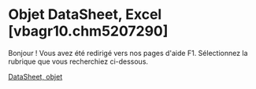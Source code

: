 
# Objet DataSheet, Excel [vbagr10.chm5207290]

Bonjour ! Vous avez été redirigé vers nos pages d'aide F1. Sélectionnez la rubrique que vous recherchiez ci-dessous.

[DataSheet, objet](http://msdn.microsoft.com/library/370da200-e725-ac0f-fe3a-f919c7c7cc8e%28Office.15%29.aspx)
